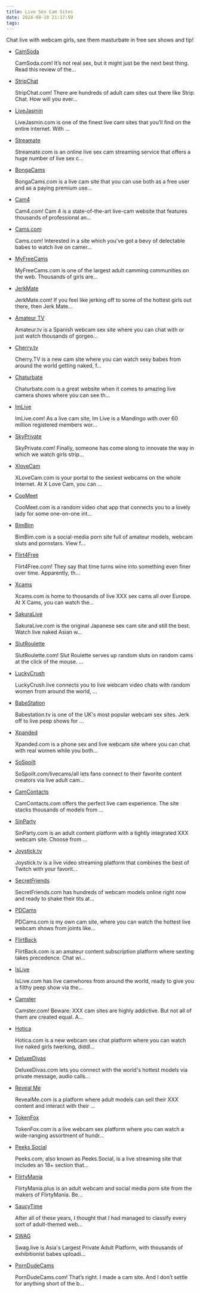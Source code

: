 ```yaml
---
title: Live Sex Cam Sites
date: 2024-08-10 21:17:59
tags:
---
```

Chat live with webcam girls, see them masturbate in free sex shows and tip!

<ul><li data-site-id="1680"><a class="link-analytics link-icon-base icon icon514" href="https://pdude.link/camsoda" target="_blank" rel="nofollow noopener" data-category="Live Sex Cam Sites" data-category-link="https://pdude.link/camsoda" data-visit-site-id="1680">CamSoda</a><a class="review" href="https://theporndude.com/1680/camsoda" target="_blank" rel="noopener" aria-label="Review button" data-visit-site-id="1680"></a><p class="desc">CamSoda.com! It’s not real sex, but it might just be the next best thing. Read this review of the...</p></li><li data-site-id="1835"><a class="link-analytics link-icon-base icon icon586" href="https://pdude.link/stripchat" target="_blank" rel="nofollow noopener" data-category="Live Sex Cam Sites" data-category-link="https://pdude.link/stripchat" data-visit-site-id="1835">StripChat</a><a class="review" href="https://theporndude.com/1835/stripchat" target="_blank" rel="noopener" aria-label="Review button" data-visit-site-id="1835"></a><p class="desc">StripChat.com! There are hundreds of adult cam sites out there like Strip Chat. How will you ever...</p></li><li data-site-id="631"><a class="link-analytics link-icon-base icon icon6" href="https://pdude.link/livejasmin" target="_blank" rel="nofollow noopener" data-category="Live Sex Cam Sites" data-category-link="https://pdude.link/livejasmin" data-visit-site-id="631">LiveJasmin</a><a class="review" href="https://theporndude.com/631/jasmin" target="_blank" rel="noopener" aria-label="Review button" data-visit-site-id="631"></a><p class="desc">LiveJasmin.com is one of the finest live cam sites that you’ll find on the entire internet. With ...</p></li><li data-site-id="632"><a class="link-analytics link-icon-base icon icon510" href="https://pdude.link/streamate" target="_blank" rel="nofollow noopener" data-category="Live Sex Cam Sites" data-category-link="https://pdude.link/streamate" data-visit-site-id="632">Streamate</a><a class="review" href="https://theporndude.com/632/streamate" target="_blank" rel="noopener" aria-label="Review button" data-visit-site-id="632"></a><p class="desc">Streamate.com is an online live sex cam streaming service that offers a huge number of live sex c...</p></li><li data-site-id="1277"><a class="link-analytics link-icon-base icon icon511" href="https://pdude.link/bongacams" target="_blank" rel="nofollow noopener" data-category="Live Sex Cam Sites" data-category-link="https://pdude.link/bongacams" data-visit-site-id="1277">BongaCams</a><a class="review" href="https://theporndude.com/1277/bongacams" target="_blank" rel="noopener" aria-label="Review button" data-visit-site-id="1277"></a><p class="desc">BongaCams.com is a live cam site that you can use both as a free user and as a paying premium use...</p></li><li data-site-id="2537"><a class="link-analytics link-icon-base icon icon512" href="https://pdude.link/cam4" target="_blank" rel="nofollow noopener" data-category="Live Sex Cam Sites" data-category-link="https://pdude.link/cam4" data-visit-site-id="2537">Cam4</a><a class="review" href="https://theporndude.com/2537/cam4" target="_blank" rel="noopener" aria-label="Review button" data-visit-site-id="2537"></a><p class="desc">Cam4.com! Cam 4 is a state-of-the-art live-cam website that features thousands of professional an...</p></li><li data-site-id="629"><a class="link-analytics link-icon-base ctm-icon ctm-icon629" href="https://pdude.link/cams" target="_blank" rel="nofollow noopener" data-category="Live Sex Cam Sites" data-category-link="https://pdude.link/cams" data-visit-site-id="629">Cams.com</a><a class="review" href="https://theporndude.com/629/cams" target="_blank" rel="noopener" aria-label="Review button" data-visit-site-id="629"></a><p class="desc">Cams.com! Interested in a site which you've got a bevy of delectable babes to watch live on camer...</p></li><li data-site-id="628"><a class="link-analytics link-icon-base ctm-icon ctm-icon628" href="https://pdude.link/myfreecams" target="_blank" rel="nofollow noopener" data-category="Live Sex Cam Sites" data-category-link="https://pdude.link/myfreecams" data-visit-site-id="628">MyFreeCams</a><a class="review" href="https://theporndude.com/628/myfreecams" target="_blank" rel="noopener" aria-label="Review button" data-visit-site-id="628"></a><p class="desc">MyFreeCams.com is one of the largest adult camming communities on the web. Thousands of girls are...</p></li><li data-site-id="4018"><a class="link-analytics link-icon-base ctm-icon ctm-icon4018" href="https://pdude.link/jerkmate" target="_blank" rel="nofollow noopener" data-category="Live Sex Cam Sites" data-category-link="https://pdude.link/jerkmate" data-visit-site-id="4018">JerkMate</a><a class="review" href="https://theporndude.com/4018/jerkmate" target="_blank" rel="noopener" aria-label="Review button" data-visit-site-id="4018"></a><p class="desc">JerkMate.com! If you feel like jerking off to some of the hottest girls out there, then Jerk Mate...</p></li><li data-site-id="8684"><a class="link-analytics link-icon-base icon icon1172" href="https://pdude.link/amateurtven" target="_blank" rel="nofollow noopener" data-category="Live Sex Cam Sites" data-category-link="https://pdude.link/amateurtven" data-visit-site-id="8684">Amateur TV</a><a class="review" href="https://theporndude.com/8684/amateurtv" target="_blank" rel="noopener" aria-label="Review button" data-visit-site-id="8684"></a><p class="desc">Amateur.tv is a Spanish webcam sex site where you can chat with or just watch thousands of gorgeo...</p></li><li data-site-id="7358"><a class="link-analytics link-icon-base ctm-icon ctm-icon7358" href="https://pdude.link/cherrytv" target="_blank" rel="nofollow noopener" data-category="Live Sex Cam Sites" data-category-link="https://pdude.link/cherrytv" data-visit-site-id="7358">Cherry.tv</a><a class="review" href="https://theporndude.com/7358/cherry" target="_blank" rel="noopener" aria-label="Review button" data-visit-site-id="7358"></a><p class="desc">Cherry.TV is a new cam site where you can watch sexy babes from around the world getting naked, f...</p></li><li data-site-id="630"><a class="link-analytics link-icon-base icon icon507" href="https://pdude.link/chaturbate" target="_blank" rel="nofollow noopener" data-category="Live Sex Cam Sites" data-category-link="https://pdude.link/chaturbate" data-visit-site-id="630">Chaturbate</a><a class="review" href="https://theporndude.com/630/chaturbate" target="_blank" rel="noopener" aria-label="Review button" data-visit-site-id="630"></a><p class="desc">Chaturbate.com is a great website when it comes to amazing live camera shows where you can see th...</p></li><li data-site-id="623"><a class="link-analytics link-icon-base icon icon509" href="https://pdude.link/imlive" target="_blank" rel="nofollow noopener" data-category="Live Sex Cam Sites" data-category-link="https://pdude.link/imlive" data-visit-site-id="623">ImLive</a><a class="review" href="https://theporndude.com/623/imlive" target="_blank" rel="noopener" aria-label="Review button" data-visit-site-id="623"></a><p class="desc">ImLive.com! As a live cam site, Im Live is a Mandingo with over 60 million registered members wor...</p></li><li data-site-id="3434"><a class="link-analytics link-icon-base icon icon293" href="https://pdude.link/skyprivate" target="_blank" rel="nofollow noopener" data-category="Live Sex Cam Sites" data-category-link="https://pdude.link/skyprivate" data-visit-site-id="3434">SkyPrivate</a><a class="review" href="https://theporndude.com/3434/skyprivate" target="_blank" rel="noopener" aria-label="Review button" data-visit-site-id="3434"></a><p class="desc">SkyPrivate.com! Finally, someone has come along to innovate the way in which we watch girls strip...</p></li><li data-site-id="1105"><a class="link-analytics link-icon-base ctm-icon ctm-icon1105" href="https://pdude.link/xlovecam" target="_blank" rel="nofollow noopener" data-category="Live Sex Cam Sites" data-category-link="https://pdude.link/xlovecam" data-visit-site-id="1105">XloveCam</a><a class="review" href="https://theporndude.com/1105/xlovecam" target="_blank" rel="noopener" aria-label="Review button" data-visit-site-id="1105"></a><p class="desc">XLoveCam.com is your portal to the sexiest webcams on the whole Internet. At X Love Cam, you can ...</p></li><li data-site-id="16372"><a class="link-analytics link-icon-base icon icon2012" href="https://pdude.link/coomeetchat" target="_blank" rel="nofollow noopener" data-category="Live Sex Cam Sites" data-category-link="https://pdude.link/coomeetchat" data-visit-site-id="16372">CooMeet</a><a class="review" href="https://theporndude.com/16372/coomeetchat" target="_blank" rel="noopener" aria-label="Review button" data-visit-site-id="16372"></a><p class="desc">CooMeet.com is a random video chat app that connects you to a lovely lady for some one-on-one int...</p></li><li data-site-id="5845"><a class="link-analytics link-icon-base icon icon1041" href="https://pdude.link/bimbim" target="_blank" rel="nofollow noopener" data-category="Live Sex Cam Sites" data-category-link="https://pdude.link/bimbim" data-visit-site-id="5845">BimBim</a><a class="review" href="https://theporndude.com/5845/bimbim" target="_blank" rel="noopener" aria-label="Review button" data-visit-site-id="5845"></a><p class="desc">BimBim.com is a social-media porn site full of amateur models, webcam sluts and pornstars. View f...</p></li><li data-site-id="622"><a class="link-analytics link-icon-base icon icon506" href="https://pdude.link/flirt4free" target="_blank" rel="nofollow noopener" data-category="Live Sex Cam Sites" data-category-link="https://pdude.link/flirt4free" data-visit-site-id="622">Flirt4Free</a><a class="review" href="https://theporndude.com/622/flirt4free" target="_blank" rel="noopener" aria-label="Review button" data-visit-site-id="622"></a><p class="desc">Flirt4Free.com! They say that time turns wine into something even finer over time. Apparently, th...</p></li><li data-site-id="1271"><a class="link-analytics link-icon-base icon icon1042" href="https://pdude.link/xcams" target="_blank" rel="nofollow noopener" data-category="Live Sex Cam Sites" data-category-link="https://pdude.link/xcams" data-visit-site-id="1271">Xcams</a><a class="review" href="https://theporndude.com/1271/xcams" target="_blank" rel="noopener" aria-label="Review button" data-visit-site-id="1271"></a><p class="desc">Xcams.com is home to thousands of live XXX sex cams all over Europe. At X Cams, you can watch the...</p></li><li data-site-id="1096"><a class="link-analytics link-icon-base ctm-icon ctm-icon1096" href="https://pdude.link/sakuralive" target="_blank" rel="nofollow noopener" data-category="Live Sex Cam Sites" data-category-link="https://pdude.link/sakuralive" data-visit-site-id="1096">SakuraLive</a><a class="review" href="https://theporndude.com/1096/sakuralive" target="_blank" rel="noopener" aria-label="Review button" data-visit-site-id="1096"></a><p class="desc">SakuraLive.com is the original Japanese sex cam site and still the best. Watch live naked Asian w...</p></li><li data-site-id="624"><a class="link-analytics link-icon-base ctm-icon ctm-icon624" href="https://pdude.link/slutroulette" target="_blank" rel="nofollow noopener" data-category="Live Sex Cam Sites" data-category-link="https://pdude.link/slutroulette" data-visit-site-id="624">SlutRoulette</a><a class="review" href="https://theporndude.com/624/slutroulette" target="_blank" rel="noopener" aria-label="Review button" data-visit-site-id="624"></a><p class="desc">SlutRoulette.com! Slut Roulette serves up random sluts on random cams at the click of the mouse. ...</p></li><li data-site-id="5870"><a class="link-analytics link-icon-base icon icon538" href="https://pdude.link/luckycrush" target="_blank" rel="nofollow noopener" data-category="Live Sex Cam Sites" data-category-link="https://pdude.link/luckycrush" data-visit-site-id="5870">LuckyCrush</a><a class="review" href="https://theporndude.com/5870/luckycrush" target="_blank" rel="noopener" aria-label="Review button" data-visit-site-id="5870"></a><p class="desc">LuckyCrush.live connects you to live webcam video chats with random women from around the world, ...</p></li><li data-site-id="3030"><a class="link-analytics link-icon-base ctm-icon ctm-icon3030" href="https://pdude.link/babestation" target="_blank" rel="nofollow noopener" data-category="Live Sex Cam Sites" data-category-link="https://pdude.link/babestation" data-visit-site-id="3030">BabeStation</a><a class="review" href="https://theporndude.com/3030/babestation" target="_blank" rel="noopener" aria-label="Review button" data-visit-site-id="3030"></a><p class="desc">Babestation.tv is one of the UK's most popular webcam sex sites. Jerk off to live peep shows for ...</p></li><li data-site-id="7938"><a class="link-analytics link-icon-base icon icon1980" href="https://pdude.link/xpanded" target="_blank" rel="nofollow noopener" data-category="Live Sex Cam Sites" data-category-link="https://pdude.link/xpanded" data-visit-site-id="7938">Xpanded</a><a class="review" href="https://theporndude.com/7938/xpanded" target="_blank" rel="noopener" aria-label="Review button" data-visit-site-id="7938"></a><p class="desc">Xpanded.com is a phone sex and live webcam site where you can chat with real women while you both...</p></li><li data-site-id="13330"><a class="link-analytics link-icon-base icon icon1981" href="https://pdude.link/sospoiltcams" target="_blank" rel="nofollow noopener" data-category="Live Sex Cam Sites" data-category-link="https://pdude.link/sospoiltcams" data-visit-site-id="13330">SoSpoilt</a><a class="review" href="https://theporndude.com/13330/sospoiltcams" target="_blank" rel="noopener" aria-label="Review button" data-visit-site-id="13330"></a><p class="desc">SoSpoilt.com/livecams/all lets fans connect to their favorite content creators via live adult cam...</p></li><li data-site-id="3644"><a class="link-analytics link-icon-base icon icon1215" href="https://pdude.link/camcontacts" target="_blank" rel="nofollow noopener" data-category="Live Sex Cam Sites" data-category-link="https://pdude.link/camcontacts" data-visit-site-id="3644">CamContacts</a><a class="review" href="https://theporndude.com/3644/camcontacts" target="_blank" rel="noopener" aria-label="Review button" data-visit-site-id="3644"></a><p class="desc">CamContacts.com offers the perfect live cam experience. The site stacks thousands of models from ...</p></li><li data-site-id="13396"><a class="link-analytics link-icon-base ctm-icon ctm-icon13396" href="https://pdude.link/sinparty" target="_blank" rel="nofollow noopener" data-category="Live Sex Cam Sites" data-category-link="https://pdude.link/sinparty" data-visit-site-id="13396">SinParty</a><a class="review" href="https://theporndude.com/13396/sinparty" target="_blank" rel="noopener" aria-label="Review button" data-visit-site-id="13396"></a><p class="desc">SinParty.com is an adult content platform with a tightly integrated XXX webcam site. Choose from ...</p></li><li data-site-id="13420"><a class="link-analytics link-icon-base ctm-icon ctm-icon13420" href="https://pdude.link/joysticktv" target="_blank" rel="nofollow noopener" data-category="Live Sex Cam Sites" data-category-link="https://pdude.link/joysticktv" data-visit-site-id="13420">Joystick.tv</a><a class="review" href="https://theporndude.com/13420/joysticktv" target="_blank" rel="noopener" aria-label="Review button" data-visit-site-id="13420"></a><p class="desc">Joystick.tv is a live video streaming platform that combines the best of Twitch with your favorit...</p></li><li data-site-id="13284"><a class="link-analytics link-icon-base ctm-icon ctm-icon13284" href="https://pdude.link/secretfriends" target="_blank" rel="nofollow noopener" data-category="Live Sex Cam Sites" data-category-link="https://pdude.link/secretfriends" data-visit-site-id="13284">SecretFriends</a><a class="review" href="https://theporndude.com/13284/secretfriends" target="_blank" rel="noopener" aria-label="Review button" data-visit-site-id="13284"></a><p class="desc">SecretFriends.com has hundreds of webcam models online right now and ready to shake their tits at...</p></li><li data-site-id="9219"><a class="link-analytics link-icon-base icon icon1561" href="https://pdcams.com/" target="_blank" rel="nofollow noopener" data-category="Live Sex Cam Sites" data-category-link="https://pdcams.com/" data-visit-site-id="9219">PDCams</a><a class="review" href="https://theporndude.com/9219/pdcams" target="_blank" rel="noopener" aria-label="Review button" data-visit-site-id="9219"></a><p class="desc">PDCams.com is my own cam site, where you can watch the hottest live webcam shows from joints like...</p></li><li data-site-id="11536"><a class="link-analytics link-icon-base ctm-icon ctm-icon11536" href="https://pdude.link/flirtback" target="_blank" rel="nofollow noopener" data-category="Live Sex Cam Sites" data-category-link="https://pdude.link/flirtback" data-visit-site-id="11536">FlirtBack</a><a class="review" href="https://theporndude.com/11536/flirtback" target="_blank" rel="noopener" aria-label="Review button" data-visit-site-id="11536"></a><p class="desc">FlirtBack.com is an amateur content subscription platform where sexting takes precedence. Chat wi...</p></li><li data-site-id="10285"><a class="link-analytics link-icon-base icon icon1583" href="https://pdude.link/islive" target="_blank" rel="nofollow noopener" data-category="Live Sex Cam Sites" data-category-link="https://pdude.link/islive" data-visit-site-id="10285">IsLive</a><a class="review" href="https://theporndude.com/10285/islive" target="_blank" rel="noopener" aria-label="Review button" data-visit-site-id="10285"></a><p class="desc">IsLive.com has live camwhores from around the world, ready to give you a filthy peep show via the...</p></li><li data-site-id="1120"><a class="link-analytics link-icon-base ctm-icon ctm-icon1120" href="https://pdude.link/camster" target="_blank" rel="nofollow noopener" data-category="Live Sex Cam Sites" data-category-link="https://pdude.link/camster" data-visit-site-id="1120">Camster</a><a class="review" href="https://theporndude.com/1120/camster" target="_blank" rel="noopener" aria-label="Review button" data-visit-site-id="1120"></a><p class="desc">Camster.com! Beware: XXX cam sites are highly addictive. But not all of them are created equal. A...</p></li><li data-site-id="13709"><a class="link-analytics link-icon-base ctm-icon ctm-icon13709" href="https://pdude.link/hotica" target="_blank" rel="nofollow noopener" data-category="Live Sex Cam Sites" data-category-link="https://pdude.link/hotica" data-visit-site-id="13709">Hotica</a><a class="review" href="https://theporndude.com/13709/hotica" target="_blank" rel="noopener" aria-label="Review button" data-visit-site-id="13709"></a><p class="desc">Hotica.com is a new webcam sex chat platform where you can watch live naked girls twerking, diddl...</p></li><li data-site-id="16658"><a class="link-analytics link-icon-base ctm-icon ctm-icon16658" href="https://theporndude.com/16658/deluxedivas" target="_blank" rel="noopener" data-visit-site-id="16658">DeluxeDivas</a><a class="review_force" href="https://theporndude.com/16658/deluxedivas" target="_blank" rel="noopener" aria-label="Review button" data-visit-site-id="16658"></a><p class="desc">DeluxeDivas.com lets you connect with the world's hottest models via private message, audio calls...</p><span class="icon_show_newicon"></span></li><li data-site-id="8813"><a class="link-analytics link-icon-base ctm-icon ctm-icon8813" href="https://pdude.link/revealme" target="_blank" rel="nofollow noopener" data-category="Live Sex Cam Sites" data-category-link="https://pdude.link/revealme" data-visit-site-id="8813">Reveal Me</a><a class="review" href="https://theporndude.com/8813/revealme" target="_blank" rel="noopener" aria-label="Review button" data-visit-site-id="8813"></a><p class="desc">RevealMe.com is a platform where adult models can sell their XXX content and interact with their ...</p></li><li data-site-id="10463"><a class="link-analytics link-icon-base icon icon1669" href="https://pdude.link/tokenfox" target="_blank" rel="nofollow noopener" data-category="Live Sex Cam Sites" data-category-link="https://pdude.link/tokenfox" data-visit-site-id="10463">TokenFox</a><a class="review" href="https://theporndude.com/10463/tokenfox" target="_blank" rel="noopener" aria-label="Review button" data-visit-site-id="10463"></a><p class="desc">TokenFox.com is a live webcam sex platform where you can watch a wide-ranging assortment of hundr...</p></li><li data-site-id="7159"><a class="link-analytics link-icon-base icon icon779" href="https://pdude.link/peeks" target="_blank" rel="nofollow noopener" data-category="Live Sex Cam Sites" data-category-link="https://pdude.link/peeks" data-visit-site-id="7159">Peeks Social</a><a class="review" href="https://theporndude.com/7159/peekssocial" target="_blank" rel="noopener" aria-label="Review button" data-visit-site-id="7159"></a><p class="desc">Peeks.com, also known as Peeks.Social, is a live streaming site that includes an 18+ section that...</p></li><li data-site-id="5539"><a class="link-analytics link-icon-base icon icon470" href="https://pdude.link/flirtymania" target="_blank" rel="nofollow noopener" data-category="Live Sex Cam Sites" data-category-link="https://pdude.link/flirtymania" data-visit-site-id="5539">FlirtyMania</a><a class="review" href="https://theporndude.com/5539/flirtymania" target="_blank" rel="noopener" aria-label="Review button" data-visit-site-id="5539"></a><p class="desc">FlirtyMania.plus is an adult webcam and social media porn site from the makers of FlirtyMania. Be...</p></li><li data-site-id="8225"><a class="link-analytics link-icon-base ctm-icon ctm-icon8225" href="https://pdude.link/saucytime" target="_blank" rel="nofollow noopener" data-category="Live Sex Cam Sites" data-category-link="https://pdude.link/saucytime" data-visit-site-id="8225">SaucyTime</a><a class="review" href="https://theporndude.com/8225/saucytime" target="_blank" rel="noopener" aria-label="Review button" data-visit-site-id="8225"></a><p class="desc">After all of these years, I thought that I had managed to classify every sort of adult-themed web...</p></li><li data-site-id="4653"><a class="link-analytics link-icon-base icon icon449" href="https://pdude.link/swag1" target="_blank" rel="nofollow noopener" data-category="Live Sex Cam Sites" data-category-link="https://pdude.link/swag1" data-visit-site-id="4653">SWAG</a><a class="review" href="https://theporndude.com/4653/swag" target="_blank" rel="noopener" aria-label="Review button" data-visit-site-id="4653"></a><p class="desc">Swag.live is Asia's Largest Private Adult Platform, with thousands of exhibitionist babes uploadi...</p></li><li data-site-id="2288"><a class="link-analytics link-icon-base ctm-icon ctm-icon2288" href="https://pdude.link/porndudecams" target="_blank" rel="nofollow noopener" data-category="Live Sex Cam Sites" data-category-link="https://pdude.link/porndudecams" data-visit-site-id="2288">PornDudeCams</a><a class="review" href="https://theporndude.com/2288/porndudecams" target="_blank" rel="noopener" aria-label="Review button" data-visit-site-id="2288"></a><p class="desc">PornDudeCams.com! That’s right. I made a cam site. And I don’t settle for anything short of the b...</p></li></ul>